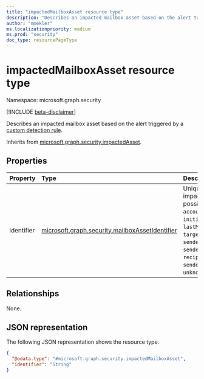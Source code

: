 ```yaml
---
title: "impactedMailboxAsset resource type"
description: "Describes an impacted mailbox asset based on the alert triggered by a custom detection rule."
author: "mmekler"
ms.localizationpriority: medium
ms.prod: "security"
doc_type: resourcePageType
---
```


# impactedMailboxAsset resource type

Namespace: microsoft.graph.security

[!INCLUDE [beta-disclaimer](../../includes/beta-disclaimer.md)]

Describes an impacted mailbox asset based on the alert triggered by a [custom detection rule](../resources/security-detectionrule.md).

Inherits from [microsoft.graph.security.impactedAsset](../resources/security-impactedasset.md).

## Properties
| Property   | Type                                                                                                            | Description                                                                                                                                                                                                                                                                                              |
|:-----------|:----------------------------------------------------------------------------------------------------------------|:---------------------------------------------------------------------------------------------------------------------------------------------------------------------------------------------------------------------------------------------------------------------------------------------------------|
| identifier | [microsoft.graph.security.mailboxAssetIdentifier](../resources/enums-security.md#mailboxassetidentifier-values) | Unique identifier for the impacted mailbox asset. The possible values are: `accountUpn`, `fileOwnerUpn`, `initiatingProcessAccountUpn`, `lastModifyingAccountUpn`, `targetAccountUpn`, `senderFromAddress`, `senderDisplayName`, `recipientEmailAddress`, `senderMailFromAddress`, `unknownFutureValue`. |

## Relationships
None.

## JSON representation
The following JSON representation shows the resource type.
<!-- {
  "blockType": "resource",
  "@odata.type": "microsoft.graph.security.impactedMailboxAsset"
}
-->
``` json
{
  "@odata.type": "#microsoft.graph.security.impactedMailboxAsset",
  "identifier": "String"
}
```

